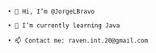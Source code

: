     • 👋 Hi, I’m @JorgeLBravo

    • 🌱 I’m currently learning Java

    • 📫 Contact me: raven.int.20@gmail.com

<!---
JorgeLBravo/JorgeLBravo is a ✨ special ✨ repository because its `README.md` (this file) appears on your GitHub profile.
You can click the Preview link to take a look at your changes.
--->
